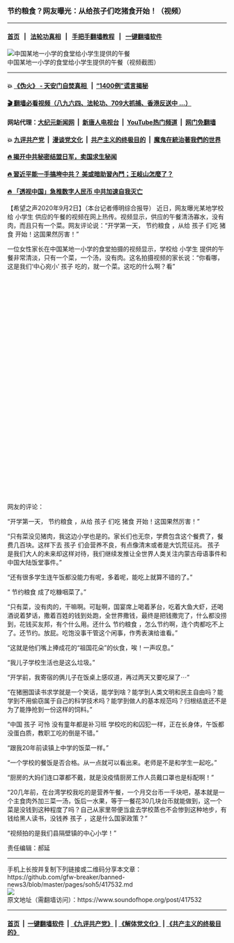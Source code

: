 ### 节约粮食？网友曝光：从给孩子们吃猪食开始！（视频）
------------------------

#### [首页](https://github.com/gfw-breaker/banned-news3/blob/master/README.md) &nbsp;&nbsp;|&nbsp;&nbsp; [法轮功真相](https://github.com/begood0513/basic/blob/master/README.md)  &nbsp;&nbsp;|&nbsp;&nbsp; [手把手翻墙教程](https://github.com/gfw-breaker/guides/wiki)  &nbsp;&nbsp;|&nbsp;&nbsp; [一键翻墙软件](https://github.com/gfw-breaker/nogfw/blob/master/README.md)  



<div><img alt="中国某地一小学的食堂给小学生提供的午餐" src="https://img.soundofhope.org/2020-09/wuhanfeiyan_2020-09-02_1-1599053150557.jpg"/>
<br/><figcaption class="caption">
 中国某地一小学的食堂给小学生提供的午餐（视频截图）
</figcaption></div><hr/>

#### 💥 [《伪火》 - 天安门自焚真相 ](http://141.164.51.119:10000/videos/blog/weihuo.html)&nbsp; |&nbsp; [“1400例”谎言揭秘  ](http://141.164.51.119:10000/videos/blog/jiexi1400.html)

#### [ 🎬  翻墙必看视频（八九六四、法轮功、709大抓捕、香港反送中 ...）](https://github.com/gfw-breaker/links/blob/master/banned.md)

#### 网站代理：[大纪元新闻网](http://167.172.10.89:10080/gb/) &nbsp;|&nbsp; [新唐人电视台](http://167.172.10.89:8808/gb/)  &nbsp;|&nbsp; [YouTube热门频道](http://158.247.203.241/youtube.html) &nbsp;|&nbsp; [网门免翻墙](http://158.247.203.241:11000/show.aspx?name=ogHome)

#### 💥 [九评共产党](http://141.164.51.119:10000/videos/res/jiuping/)&nbsp; |&nbsp; [漫谈党文化](http://141.164.51.119:10000/videos/res/mtdwh/)&nbsp; |&nbsp; [共产主义的终极目的](http://141.164.51.119:10000/videos/res/zjmd/)&nbsp; |&nbsp; [魔鬼在統治著我們的世界](http://141.164.51.119:10000/videos/res/TheSpecter/)  

#### [ 🔥  揭开中共秘密结盟日军，卖国求生秘闻 ](http://141.164.51.119:10000/videos/news/epoch01.html)

#### [ 🔥  習近平能一手搞垮中共？ 美或暗助習內鬥；王岐山怎麼了？](http://141.164.51.119:10000/videos/news/epoch02.html)

#### [ 🔥  「透视中国」急推数字人民币 中共加速自我灭亡](http://141.164.51.119:10000/videos/news/don01.html)

<div><div class="Content__Wrapper sc-1bvya0-0 grZQxZ">
 <p class="meta-top">
  <span class="meta">
   【希望之声2020年9月2日】（本台记者傅明综合报导）
  </span>
  近日，网友曝光某地学校给
  <ok href="/term/13330">
   小学生
  </ok>
  供应的午餐的视频在网上热传。视频显示，供应的午餐清汤寡水，没有肉，而且只有一个菜。网友评论说：“开学第一天，
  <ok href="/term/163322">
   节约粮食
  </ok>
  ，从给
  <ok href="/term/9721">
   孩子
  </ok>
  们吃
  <ok href="/term/366151">
   猪食
  </ok>
  开始！这国果然厉害！”
 </p>
 <p>
  一位女性家长在中国某地一小学的食堂拍摄的视频显示，学校给
  <ok href="/term/13330">
   小学生
  </ok>
  提供的午餐非常清淡，只有一个菜，一个汤，没有肉。这名拍摄视频的家长说：“你看哪，这是我们‘中心宛小’
  <ok href="/term/9721">
   孩子
  </ok>
  吃的，就一个菜。这吃的什么啊？看”
 </p>
 <div class="soh-embed">
  <div class="soh-embed-inner">
   <div class="iframely-embed" style="max-width: 550px;">
    <div class="iframely-responsive" style="padding-bottom: 100%;">
    </div>
   </div>
  </div>
 </div>
 <p>
  网友的评论：
 </p>
 <div class="AD_Embed__Wrap-sc-1xslmin-0 igMuqX module desktop">
  <div>
  </div>
 </div>
 <p>
  “开学第一天，
  <ok href="/term/163322">
   节约粮食
  </ok>
  ，从给
  <ok href="/term/9721">
   孩子
  </ok>
  们吃
  <ok href="/term/366151">
   猪食
  </ok>
  开始！这国果然厉害！”
 </p>
 <p>
  “只有菜没见猪肉，我这边小学也是的。家长们也无奈，学费包含这个餐费了，餐费几百块。这样下去
  <ok href="/term/9721">
   孩子
  </ok>
  们会营养不良，有点像清末或者是大饥荒征兆。
  <ok href="/term/9721">
   孩子
  </ok>
  是我们大人的未来却这样对待，我们继续发推让全世界人类关注内蒙古母语事件和中国大陆饭堂事件。”
 </p>
 <p>
  “还有很多学生连午饭都没能力有呢，多着呢，能吃上就算不错的了。”
 </p>
 <p>
  “
  <ok href="/term/163322">
   节约粮食
  </ok>
  成了吃糠咽菜了。”
 </p>
 <p>
  “只有菜，没有肉的，干嘛啊。可耻啊，国宴席上喝着茅台，吃着大鱼大虾，还喝酒说着梦话，撒着百姓的钱到处跑，全世界撒钱，最终是把钱撒完了，什么都没捞到，花钱买友邦，有个什么用。还什么
  <ok href="/term/163322">
   节约粮食
  </ok>
  ，怎么节约啊，连个肉都吃不上了。还节约。放屁。吃饱没事干管这个闲事，作秀表演给谁看。”
 </p>
 <p>
  “这就是他们嘴上捧成花的“祖国花朵”的伙食，唉！一声叹息。”
 </p>
 <p>
  “我儿子学校生活也是这么垃圾。”
 </p>
 <p>
  “开学前，我寄宿的俩儿子在饭桌上感叹道，再过两天又要吃屎了⋯”
 </p>
 <p>
  “在猪圈国读书求学就是一个笑话，能学到啥？能学到人类文明和民主自由吗？能学到不用偷窃属于自己的科学技术吗？能学到做人的基本规范吗？归根结底还不是为了能挣抢到一份这样的饲料。”
 </p>
 <p>
  “中国
  <ok href="/term/9721">
   孩子
  </ok>
  可怜 没有童年都是补习班 学校吃的和囚犯一样，正在长身体，午饭都没蛋白质，教职工吃的倒是不错。”
 </p>
 <p>
  “跟我20年前读镇上中学的饭菜一样。”
 </p>
 <p>
  “一个学校的餐饭是否合格。从一点就可以看出来。老师是不是和学生一起吃。”
 </p>
 <p>
  “厨房的大妈们连口罩都不戴，就是没疫情厨房工作人员戴口罩也是标配啊！”
 </p>
 <p>
  “20几年前，在台湾学校我吃的是营养午餐，一个月交台币一千块吧，基本就是一个主食肉外加三菜一汤，饭后一水果，等于一餐花30几块台币就能做到，这一个菜是没钱到这种程度了吗？自己从家里带便当盒去学校蒸也不会惨到这种地步，有钱给黑人读书，没钱养
  <ok href="/term/9721">
   孩子
  </ok>
  ，这是什么国家政策？”
 </p>
 <p>
  “视频拍的是我们县隔壁镇的中心小学！”
 </p>
 <p class="meta-btm">
  责任编辑：郝延
 </p>
</div>
</div>
<hr/>
手机上长按并复制下列链接或二维码分享本文章：<br/>
https://github.com/gfw-breaker/banned-news3/blob/master/pages/soh5/417532.md <br/>
<a href='https://github.com/gfw-breaker/banned-news3/blob/master/pages/soh5/417532.md'><img src='https://github.com/gfw-breaker/banned-news3/blob/master/pages/soh5/417532.md.png'/></a> <br/>
原文地址（需翻墙访问）：https://www.soundofhope.org/post/417532


------------------------
#### [首页](https://github.com/gfw-breaker/banned-news3/blob/master/README.md) &nbsp;|&nbsp; [一键翻墙软件](https://github.com/gfw-breaker/nogfw/blob/master/README.md) &nbsp;| [《九评共产党》](https://github.com/gfw-breaker/9ping.md/blob/master/README.md#九评之一评共产党是什么) | [《解体党文化》](https://github.com/gfw-breaker/jtdwh.md/blob/master/README.md) | [《共产主义的终极目的》](https://github.com/gfw-breaker/gczydzjmd.md/blob/master/README.md)


<img src='http://gfw-breaker.win/banned-news3/pages/soh5/417532.md' width='0px' height='0px'/>